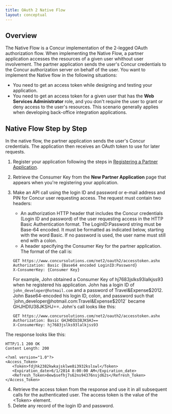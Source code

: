 ```yaml
---
title: OAuth 2 Native Flow
layout: conceptual
---
```





##  Overview

The Native Flow is a Concur implementation of the 2-legged OAuth authorization flow. When implementing the Native Flow, a partner application accesses the resources of a given user whithout user involvement. The partner application sends the user's Concur credentials to the Concur authorization server on behalf of the user. You want to implement the Native flow in the following situations:

* You need to get an access token while designing and testing your application.
* You need to get an access token for a given user that has the **Web Services Administrator** role, and you don't require the user to grant or deny access to the user's resources. This scenario generally applies when developing back-office integration applications.

##  Native Flow Step by Step

In the native flow, the partner application sends the user's Concur credentials. The application then receives an OAuth token to use for later requests.

1. Register your application following the steps in [Registering a Partner Application][1].
2. Retrieve the Consumer Key from the **New Partner Application** page that appears when you're registering your application.
3. Make an API call using the login ID and password or e-mail address and PIN for Concur user requesting access. The request must contain two headers:
    * An authorization HTTP header that includes the Concur credentials (Login ID and password) of the user requesting access in the HTTP Basic Authentication format. The LoginID:Password string must be Base-64 encoded. It must be formatted as indicated below, starting with the word Basic. If no password is used, the user name must still end with a colon.
    * A header specifying the Consumer Key for the partner application.
    The format of the call is:  

   ```
   GET https://www.concursolutions.com/net2/oauth2/accesstoken.ashx
   Authorization: Basic {Base64 encoded LoginID:Password}
   X-ConsumerKey: {Consumer Key}
   ```

   For example, John obtained a Consumer Key of hj7683jslks93lalkjss93 when he registered his application. John has a login     ID of `john_developer@hotmail.com` and a password of Travel&Expense$2012. John Base64-encoded his login ID, colon, and       password such that `john_developer@hotmail.com:Travel&Expense$2012` became GHJHDIU38JKSHJ==. John's call looks like this:

   ```
   GET https://www.concursolutions.com/net2/oauth2/accesstoken.ashx
   Authorization: Basic GHJHDIU38JKSHJ==
   X-ConsumerKey: hj7683jslks93lalkjss93
   ```

The response looks like this:

```
HTTP/1.1 200 OK
Content Length: 200

<?xml version="1.0"?>
<Access_Token>
   <Token>fdjhk2382kwkajsklwe8i3932kslswl</Token>
   <Expiration_date>6/1/2014 8:00:00 AM</Expiration_date>
   <Refresh_Token>8ew$sefhj7s62ns94376nsjd62s</Refresh_Token>
</Access_Token>
```

4. Retrieve the access token from the response and use it in all subsequent calls for the authenticated user. The access token is the value of the &lt;Token&gt; element.
5. Delete any record of the login ID and password.




[1]: https://developer.concur.com/overview/partner-applications
